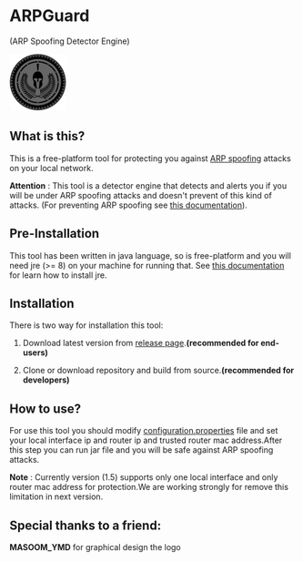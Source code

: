 # ARPGuard
(ARP Spoofing Detector Engine)

![Alt ARPGuard](./arpGuard_logo_small.png)

## What is this?

This is a free-platform tool for protecting you against [ARP spoofing](https://en.wikipedia.org/wiki/ARP_spoofing) attacks on your local network.

**Attention** : This tool is a detector engine that detects and alerts you if you will be under ARP spoofing attacks and doesn't prevent of this kind of attacks.
 (For preventing ARP spoofing see [this documentation](http://security.stackexchange.com/questions/43373/how-to-prevent-arp-poisoning-on-my-network)).
  
## Pre-Installation

This tool has been written in java language, so is free-platform and you will need jre (>= 8) on your machine for running that.
See [this documentation](https://docs.oracle.com/javase/8/docs/technotes/guides/install/install_overview.html) for learn how to install jre. 

## Installation

There is two way for installation this tool:

1. Download latest version from [release page](https://github.com/arVahedi/ARPGuard/releases/latest).**(recommended for end-users)**

2. Clone or download repository and build from source.**(recommended for developers)**

## How to use?

For use this tool you should modify [configuration.properties](https://github.com/arVahedi/ARPGuard/blob/master/configuration.properties) file and set your local interface ip and router ip and trusted router mac address.After this step you can run jar file and you will be safe against ARP spoofing attacks.

**Note** : Currently version (1.5) supports only one local interface and only router mac address for protection.We are working strongly for remove this limitation in next version.

## Special thanks to a friend:

**MASOOM_YMD** for graphical design the logo
